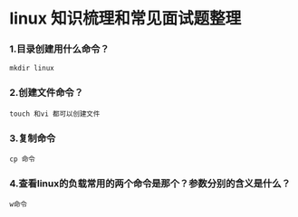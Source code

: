 # linux 知识梳理和常见面试题整理

### 1.目录创建用什么命令？
    mkdir linux
    
### 2.创建文件命令？
    touch 和vi 都可以创建文件
    
### 3.复制命令
    cp 命令
    
### 4.查看linux的负载常用的两个命令是那个？参数分别的含义是什么？
    w命令
    